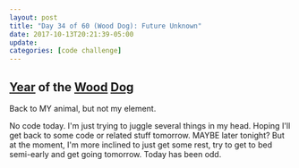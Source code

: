```yaml
---
layout: post
title: "Day 34 of 60 (Wood Dog): Future Unknown"
date: 2017-10-13T20:21:39-05:00
update: 
categories: [code challenge]
---
```

## [Year](https://en.wikipedia.org/wiki/Chinese_zodiac#Years) of the [Wood](https://en.wikipedia.org/wiki/Wood_(Wu_Xing)) [Dog](https://en.wikipedia.org/wiki/Dog_(zodiac))
Back to MY animal, but not my element.

No code today. I'm just trying to juggle several things in my head. Hoping I'll get back to some code or related stuff tomorrow. MAYBE later tonight? But at the moment, I'm more inclined to just get some rest, try to get to bed semi-early and get going tomorrow. Today has been odd.

